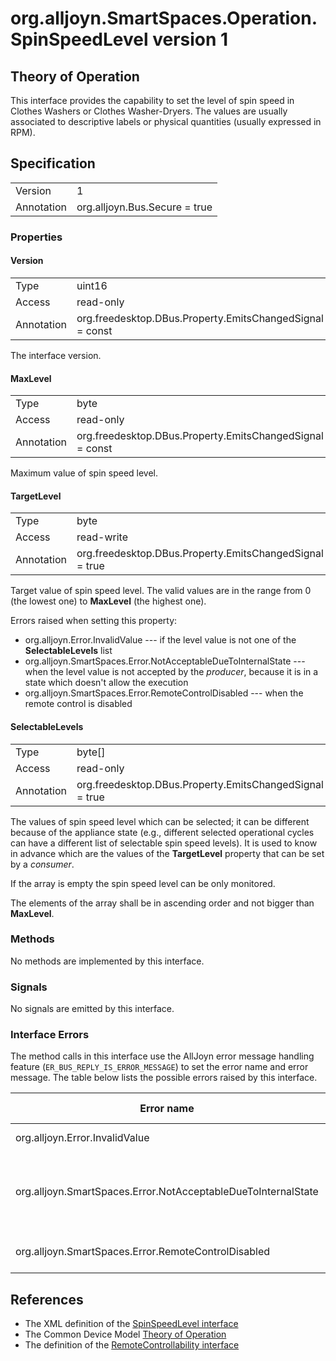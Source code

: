 # org.alljoyn.SmartSpaces.Operation.SpinSpeedLevel version 1

## Theory of Operation

This interface provides the capability to set the level of spin speed in Clothes
Washers or Clothes Washer-Dryers.
The values are usually associated to descriptive labels or physical quantities
(usually expressed in RPM).

## Specification

|            |                                                                |
|------------|----------------------------------------------------------------|
| Version    | 1                                                              |
| Annotation | org.alljoyn.Bus.Secure = true                                  |

### Properties

#### Version

|            |                                                                |
|------------|----------------------------------------------------------------|
| Type       | uint16                                                         |
| Access     | read-only                                                      |
| Annotation | org.freedesktop.DBus.Property.EmitsChangedSignal = const       |

The interface version.

#### MaxLevel

|            |                                                          |
|------------|----------------------------------------------------------|
| Type       | byte                                                     |
| Access     | read-only                                                |
| Annotation | org.freedesktop.DBus.Property.EmitsChangedSignal = const |

Maximum value of spin speed level.

#### TargetLevel

|            |                                                         |
| ---------- | ------------------------------------------------------- |
| Type       | byte                                                    |
| Access     | read-write                                              |
| Annotation | org.freedesktop.DBus.Property.EmitsChangedSignal = true |

Target value of spin speed level. The valid values are in the range from 0 (the
lowest one) to **MaxLevel** (the highest one).

Errors raised when setting this property:

  * org.alljoyn.Error.InvalidValue --- if the level value is not one of the
    **SelectableLevels** list
  * org.alljoyn.SmartSpaces.Error.NotAcceptableDueToInternalState --- when the
    level value is not accepted by the _producer_, because it is in a state
    which doesn't allow the execution
  * org.alljoyn.SmartSpaces.Error.RemoteControlDisabled --- when the remote
    control is disabled

#### SelectableLevels

|            |                                                         |
| ---------- | ------------------------------------------------------- |
| Type       | byte[]                                                  |
| Access     | read-only                                               |
| Annotation | org.freedesktop.DBus.Property.EmitsChangedSignal = true |

The values of spin speed level which can be selected; it can be different
because of the appliance state (e.g., different selected operational cycles can
have a different list of selectable spin speed levels). It is used to know in
advance which are the values of the **TargetLevel** property that can be set
by a _consumer_.

If the array is empty the spin speed level can be only monitored.

The elements of the array shall be in ascending order and not bigger than
**MaxLevel**.

### Methods

No methods are implemented by this interface.

### Signals

No signals are emitted by this interface.

### Interface Errors

The method calls in this interface use the AllJoyn error message handling
feature (`ER_BUS_REPLY_IS_ERROR_MESSAGE`) to set the error name and error
message. The table below lists the possible errors raised by this interface.

| Error name                                                    | Error message                                     |
|---------------------------------------------------------------|---------------------------------------------------|
| org.alljoyn.Error.InvalidValue                                | Invalid value                                     |
| org.alljoyn.SmartSpaces.Error.NotAcceptableDueToInternalState | The value is not acceptable due to internal state |
| org.alljoyn.SmartSpaces.Error.RemoteControlDisabled           | Remote control disabled                           |

## References

  * The XML definition of the [SpinSpeedLevel interface](SpinSpeedLevel-v1.xml)
  * The Common Device Model [Theory of Operation](/org.alljoyn.SmartSpaces/theory-of-operation-v1)
  * The definition of the [RemoteControllability interface](RemoteControllability-v1)
